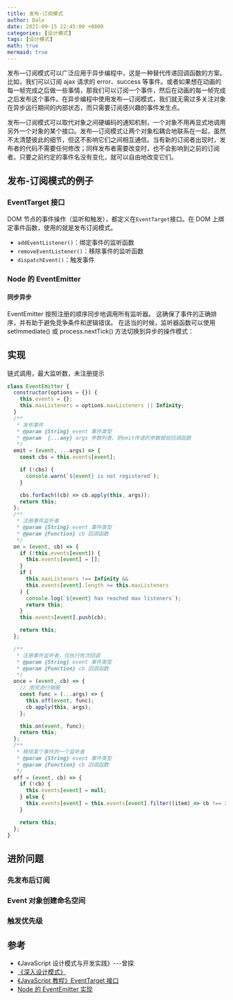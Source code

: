 ```yaml
---
title: 发布-订阅模式
author: Dale
date: 2021-09-15 22:45:00 +0800
categories: [设计模式]
tags: [设计模式]
math: true
mermaid: true
---
```


发布—订阅模式可以广泛应用于异步编程中，这是一种替代传递回调函数的方案。
比如，我们可以订阅 ajax 请求的 error、success 等事件。或者如果想在动画的每一帧完成之后做一些事情，那我们可以订阅一个事件，然后在动画的每一帧完成之后发布这个事件。在异步编程中使用发布—订阅模式，我们就无需过多关注对象在异步运行期间的内部状态，而只需要订阅感兴趣的事件发生点。

发布—订阅模式可以取代对象之间硬编码的通知机制，一个对象不用再显式地调用另外一个对象的某个接口。发布—订阅模式让两个对象松耦合地联系在一起，虽然不太清楚彼此的细节，但这不影响它们之间相互通信。当有新的订阅者出现时，发布者的代码不需要任何修改；同样发布者需要改变时，也不会影响到之前的订阅者。只要之前约定的事件名没有变化，就可以自由地改变它们。

## 发布-订阅模式的例子

### EventTarget 接口

DOM 节点的事件操作（监听和触发），都定义在`EventTarget`接口。在 DOM 上绑定事件函数，使用的就是发布订阅模式。

- `addEventListener()`：绑定事件的监听函数
- `removeEventListener()`：移除事件的监听函数
- `dispatchEvent()`：触发事件

### Node 的 EventEmitter

#### 同步异步

EventEmitter 按照注册的顺序同步地调用所有监听器。 这确保了事件的正确排序，并有助于避免竞争条件和逻辑错误。 在适当的时候，监听器函数可以使用 setImmediate() 或 process.nextTick() 方法切换到异步的操作模式：

###

## 实现

链式调用，最大监听数，未注册提示

```js
class EventEmitter {
  constructor(options = {}) {
    this.events = {};
    this.maxListeners = options.maxListeners || Infinity;
  }
  /**
   * 发布事件
   * @param {String} event 事件类型
   * @param  {...any} args 参数列表，把emit传递的参数赋给回调函数
   */
  emit = (event, ...args) => {
    const cbs = this.events[event];

    if (!cbs) {
      console.warn(`${event} is not registered`);
    }

    cbs.forEach((cb) => cb.apply(this, args));
    return this;
  };
  /**
   * 注册事件监听者
   * @param {String} event 事件类型
   * @param {Function} cb 回调函数
   */
  on = (event, cb) => {
    if (!this.events[event]) {
      this.events[event] = [];
    }
    if (
      this.maxListeners !== Infinity &&
      this.events[event].length >= this.maxListeners
    ) {
      console.log(`${event} has reached max listeners`);
      return this;
    }
    this.events[event].push(cb);

    return this;
  };

  /**
   * 注册事件监听者，仅执行依次回调
   * @param {String} event 事件类型
   * @param {Function} cb 回调函数
   */
  once = (event, cb) => {
    // 用完进行销毁
    const func = (...args) => {
      this.off(event, func);
      cb.apply(this, args);
    };

    this.on(event, func);
    return this;
  };
  /**
   * 移除某个事件的一个监听者
   * @param {String} event 事件类型
   * @param {Function} cb 回调函数
   */
  off = (event, cb) => {
    if (!cb) {
      this.events[event] = null;
    } else {
      this.events[event] = this.events[event].filter((item) => cb !== item);
    }

    return this;
  };
}
```

## 进阶问题

### 先发布后订阅

### Event 对象创建命名空间
### 触发优先级
## 参考

- 《JavaScript 设计模式与开发实践》---曾探
- [《深入设计模式》](https://refactoringguru.cn/design-patterns/observer)
- [《JavaScript 教程》EventTarget 接口](https://wangdoc.com/javascript/events/eventtarget.html)
- [Node 的 EventEmitter 实现](https://github.com/nodejs/node/blob/v16.9.1/lib/events.js)
